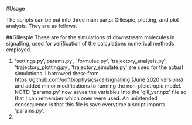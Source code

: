 #Usage

The scripts can be put into three main parts: Gillespie, plotting, and plot analysis. They are as follows.

##Gillespie
These are for the simulations of downstream molecules in signalling, used for verification of the calculations numerical methods employed.
1. 'settings.py','params.py', 'formulae.py', 'trajectory_analysis.py', 'trajectory_plotting.py', 'trajectory_simulate.py' are used for the actual simulations. I borrowed these from https://github.com/uoftbiophysics/cellsignalling (June 2020 versions) and added minor modifications to running the non-pleiotropic model.
NOTE: 'params.py' now saves the variables into the 'gill_var.npz' file so that I can remember which ones were used. An unintended consequence is that this file is save everytime a script imports 'params.py'.
2. 
